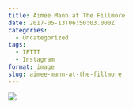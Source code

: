 ```yaml
---
title: Aimee Mann at The Fillmore
date: 2017-05-13T06:50:03.000Z
categories:
  - Uncategorized
tags:
  - IFTTT
  - Instagram
format: image
slug: aimee-mann-at-the-fillmore
---
```

<img style="max-width: 600px;" src="https://scontent.cdninstagram.com/t51.2885-15/sh0.08/e35/18380995_699828316867898_2867025974434725888_n.jpg" />

<div>
</div>

